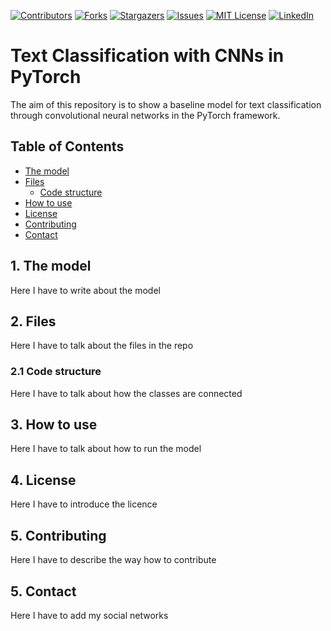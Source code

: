 <!-- PROJECT SHIELDS -->
<!--
*** I'm using markdown "reference style" links for readability.
*** Reference links are enclosed in brackets [ ] instead of parentheses ( ).
*** See the bottom of this document for the declaration of the reference variables
*** for contributors-url, forks-url, etc. This is an optional, concise syntax you may use.
*** https://www.markdownguide.org/basic-syntax/#reference-style-links
-->
[![Contributors][contributors-shield]][contributors-url]
[![Forks][forks-shield]][forks-url]
[![Stargazers][stars-shield]][stars-url]
[![Issues][issues-shield]][issues-url]
[![MIT License][license-shield]][license-url]
[![LinkedIn][linkedin-shield]][linkedin-url]

# Text Classification with CNNs in PyTorch
The aim of this repository is to show a baseline model for text classification through convolutional neural networks in the PyTorch framework. 

<!-- TABLE OF CONTENTS -->
## Table of Contents

* [The model](#the-model)
* [Files](#files)
  * [Code structure](#code-structure)
* [How to use](#how-to-use)
* [License](#licence)
* [Contributing](#contributing)
* [Contact](#contact)

## 1. The model
Here I have to write about the model

## 2. Files
Here I have to talk about the files in the repo

### 2.1 Code structure
Here I have to talk about how the classes are connected

## 3. How to use
Here I have to talk about how to run the model

## 4. License
Here I have to introduce the licence

## 5. Contributing
Here I have to describe the way how to contribute

## 5. Contact
Here I have to add my social networks


<!-- MARKDOWN LINKS & IMAGES -->
<!-- https://www.markdownguide.org/basic-syntax/#reference-style-links -->
[contributors-shield]: https://img.shields.io/github/contributors/othneildrew/Best-README-Template.svg?style=flat-square
[contributors-url]: https://github.com/othneildrew/Best-README-Template/graphs/contributors
[forks-shield]: https://img.shields.io/github/forks/othneildrew/Best-README-Template.svg?style=flat-square
[forks-url]: https://github.com/othneildrew/Best-README-Template/network/members
[stars-shield]: https://img.shields.io/github/stars/othneildrew/Best-README-Template.svg?style=flat-square
[stars-url]: https://github.com/othneildrew/Best-README-Template/stargazers
[issues-shield]: https://img.shields.io/github/issues/othneildrew/Best-README-Template.svg?style=flat-square
[issues-url]: https://github.com/FernandoLpz/TextClassification-CNN-PyTorch/issues
[license-shield]: https://img.shields.io/github/license/othneildrew/Best-README-Template.svg?style=flat-square
[license-url]: https://github.com/othneildrew/Best-README-Template/blob/master/LICENSE.txt
[linkedin-shield]: https://img.shields.io/badge/-LinkedIn-black.svg?style=flat-square&logo=linkedin&colorB=555
[linkedin-url]: https://www.linkedin.com/in/fernando-lopezvelasco/
[product-screenshot]: images/screenshot.png